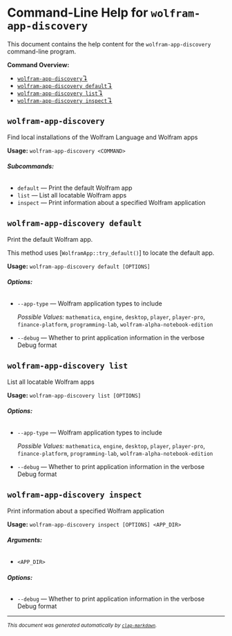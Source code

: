 # Command-Line Help for `wolfram-app-discovery`

This document contains the help content for the `wolfram-app-discovery` command-line program.

**Command Overview:**

* [`wolfram-app-discovery`↴](#wolfram-app-discovery)
* [`wolfram-app-discovery default`↴](#wolfram-app-discovery-default)
* [`wolfram-app-discovery list`↴](#wolfram-app-discovery-list)
* [`wolfram-app-discovery inspect`↴](#wolfram-app-discovery-inspect)

## `wolfram-app-discovery`

Find local installations of the Wolfram Language and Wolfram apps

**Usage:** `wolfram-app-discovery <COMMAND>`

###### **Subcommands:**

* `default` — Print the default Wolfram app
* `list` — List all locatable Wolfram apps
* `inspect` — Print information about a specified Wolfram application



## `wolfram-app-discovery default`

Print the default Wolfram app.

This method uses [`WolframApp::try_default()`] to locate the default app.

**Usage:** `wolfram-app-discovery default [OPTIONS]`

###### **Options:**

* `--app-type` — Wolfram application types to include

  *Possible Values:* `mathematica`, `engine`, `desktop`, `player`, `player-pro`, `finance-platform`, `programming-lab`, `wolfram-alpha-notebook-edition`

* `--debug` — Whether to print application information in the verbose Debug format



## `wolfram-app-discovery list`

List all locatable Wolfram apps

**Usage:** `wolfram-app-discovery list [OPTIONS]`

###### **Options:**

* `--app-type` — Wolfram application types to include

  *Possible Values:* `mathematica`, `engine`, `desktop`, `player`, `player-pro`, `finance-platform`, `programming-lab`, `wolfram-alpha-notebook-edition`

* `--debug` — Whether to print application information in the verbose Debug format



## `wolfram-app-discovery inspect`

Print information about a specified Wolfram application

**Usage:** `wolfram-app-discovery inspect [OPTIONS] <APP_DIR>`

###### **Arguments:**

* `<APP_DIR>`

###### **Options:**

* `--debug` — Whether to print application information in the verbose Debug format



<hr/>

<small><i>
    This document was generated automatically by
    <a href="https://crates.io/crates/clap-markdown"><code>clap-markdown</code></a>.
</i></small>

